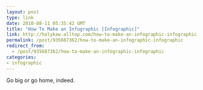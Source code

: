 ```yaml
---
layout: post
type: link
date: 2010-08-11 05:35:42 GMT
title: "How To Make an Infographic [Infographic]"
link: http://holykaw.alltop.com/how-to-make-an-infographic-infographic
permalink: /post/935687362/how-to-make-an-infographic-infographic
redirect_from: 
  - /post/935687362/how-to-make-an-infographic-infographic
categories:
- infographic
---
```

Go big or go home, indeed.